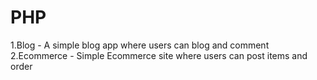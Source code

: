# PHP
1.Blog - A simple blog app where users can blog and comment
2.Ecommerce - Simple Ecommerce site where users can post items and order
